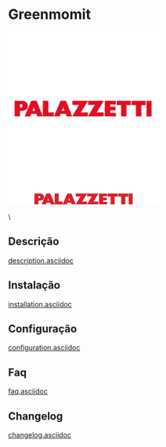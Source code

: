 Greenmomit 
==========

![Palazzetti icon](../images/Palazzetti_icon.png)

\

Descrição 
-----------

[description.asciidoc](description.asciidoc)

Instalação 
------------

[installation.asciidoc](installation.asciidoc)

Configuração 
-------------

[configuration.asciidoc](configuration.asciidoc)

Faq 
---

[faq.asciidoc](faq.asciidoc)

Changelog 
---------

[changelog.asciidoc](changelog.asciidoc)
